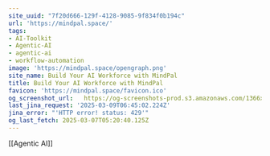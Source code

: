 ```yaml
---
site_uuid: "7f20d666-129f-4128-9085-9f834f0b194c"
url: 'https://mindpal.space/'
tags:
- AI-Toolkit
- Agentic-AI
- agentic-ai
- workflow-automation
image: 'https://mindpal.space/opengraph.png'
site_name: Build Your AI Workforce with MindPal
title: Build Your AI Workforce with MindPal
favicon: 'https://mindpal.space/favicon.ico'
og_screenshot_url:   https://og-screenshots-prod.s3.amazonaws.com/1366x768/80/false/c81aecaf52bb14081e11e52fbd8c9048b91cabea1446b33d36320ebc2377e4cc.jpeg
last_jina_request: '2025-03-09T06:45:02.224Z'
jina_error: "'HTTP error! status: 429'"
og_last_fetch: 2025-03-07T05:20:40.125Z
---
```

[[Agentic AI]]

